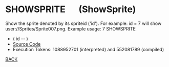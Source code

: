 # SHOWSPRITE &emsp; (ShowSprite)
Show the sprite denoted by its spriteid ('id'). For example: id = 7 will show user://Sprites/Sprite007.png. Example usage: 7 SHOWSPRITE
* ( id -- )
* [Source Code](../words/graphics/ShowSprite.cs)
* Execution Tokens: 1088952701 (interpreted) and 552081789 (compiled)


[BACK](builtins.md#ShowSprite)
